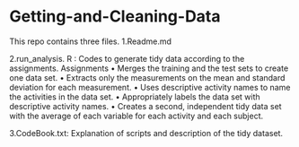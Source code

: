 # Getting-and-Cleaning-Data
This repo contains three files.
1.Readme.md

2.run_analysis.
R : Codes to generate tidy data according to the assignments.
Assignments • Merges the training and the test sets to create one data set. • Extracts only the measurements on the mean and standard deviation for each measurement. • Uses descriptive activity names to name the activities in the data set. • Appropriately labels the data set with descriptive activity names. • Creates a second, independent tidy data set with the average of each variable for each activity and each subject. 

3.CodeBook.txt: Explanation of scripts and description of the tidy dataset.

